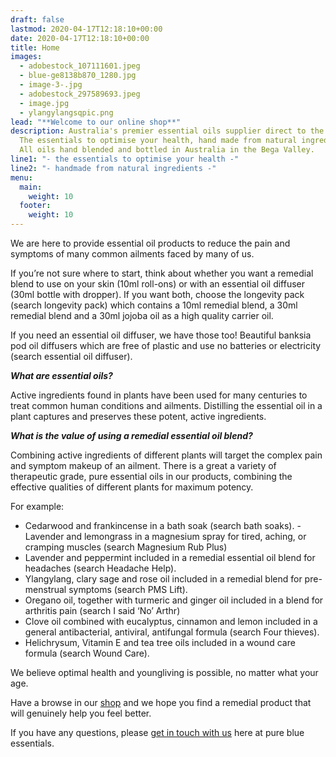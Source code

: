 ```yaml
---
draft: false
lastmod: 2020-04-17T12:18:10+00:00
date: 2020-04-17T12:18:10+00:00
title: Home
images:
  - adobestock_107111601.jpeg
  - blue-ge8138b870_1280.jpg
  - image-3-.jpg
  - adobestock_297589693.jpeg
  - image.jpg
  - ylangylangsqpic.png
lead: "**Welcome to our online shop**"
description: Australia's premier essential oils supplier direct to the public.
  The essentials to optimise your health, hand made from natural ingredients.
  All oils hand blended and bottled in Australia in the Bega Valley.
line1: "- the essentials to optimise your health -"
line2: "- handmade from natural ingredients -"
menu:
  main:
    weight: 10
  footer:
    weight: 10
---
```

We are here to provide essential oil products to reduce the pain and symptoms of many common ailments faced by many of us.

If you’re not sure where to start, think about whether you want a remedial blend to use on your skin (10ml roll-ons) or with an essential oil diffuser (30ml bottle with dropper). If you want both, choose the longevity pack (search longevity pack) which contains a 10ml remedial blend, a 30ml remedial blend and a 30ml jojoba oil as a high quality carrier oil.

If you need an essential oil diffuser, we have those too! Beautiful banksia pod oil diffusers which are free of plastic and use no batteries or electricity (search essential oil diffuser).

***What are essential oils?***

Active ingredients found in plants have been used for many centuries to treat common human conditions and ailments. Distilling the essential oil in a plant captures and preserves these potent, active ingredients.

***What is the value of using a remedial essential oil blend?***

Combining active ingredients of different plants will target the complex pain and symptom makeup of an ailment. There is a great a variety of therapeutic grade, pure essential oils in our products, combining the effective qualities of different plants for maximum potency.

For example:

- Cedarwood and frankincense in a bath soak (search bath soaks).
-Lavender and lemongrass in a magnesium spray for tired, aching, or cramping muscles (search Magnesium Rub Plus)
- Lavender and peppermint included in a remedial essential oil blend for headaches (search Headache Help).
- Ylangylang, clary sage and rose oil included in a remedial blend for pre-menstrual symptoms (search PMS Lift).
- Oregano oil, together with turmeric and ginger oil included in a blend for arthritis pain (search I said ‘No’ Arthr)
- Clove oil combined with eucalyptus, cinnamon and lemon included in a general antibacterial, antiviral, antifungal formula (search Four thieves).
- Helichrysum, Vitamin E and tea tree oils included in a wound care formula (search Wound Care).


We believe optimal health and youngliving is possible, no matter what your age.

Have a browse in our [shop](/shop) and we hope you find a remedial product that will genuinely help you feel better.

If you have any questions, please [get in touch with us](/contact) here at pure blue essentials.
